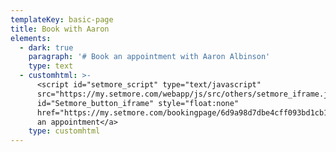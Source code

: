 ```yaml
---
templateKey: basic-page
title: Book with Aaron
elements:
  - dark: true
    paragraph: '# Book an appointment with Aaron Albinson'
    type: text
  - customhtml: >-
      <script id="setmore_script" type="text/javascript"
      src="https://my.setmore.com/webapp/js/src/others/setmore_iframe.js"></script><a
      id="Setmore_button_iframe" style="float:none"
      href="https://my.setmore.com/bookingpage/6d9a98d7dbe4cff093bd1cb116ebd341e7235042">Book
      an appointment</a>
    type: customhtml
---
```


